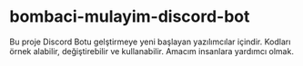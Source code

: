 # bombaci-mulayim-discord-bot

Bu proje Discord Botu gelştirmeye yeni başlayan yazılımcılar içindir. Kodları örnek alabilir, değiştirebilir ve kullanabilir. Amacım insanlara yardımcı olmak.
